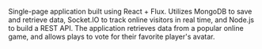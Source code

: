 Single-page application built using React + Flux. Utilizes MongoDB to save and retrieve data, Socket.IO to track online visitors in real time, and Node.js to build a REST API. The application retrieves data from a popular online game, and allows plays to vote for their favorite player's avatar.